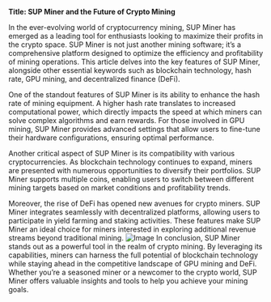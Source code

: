 **Title: SUP Miner and the Future of Crypto Mining**

In the ever-evolving world of cryptocurrency mining, SUP Miner has emerged as a leading tool for enthusiasts looking to maximize their profits in the crypto space. SUP Miner is not just another mining software; it’s a comprehensive platform designed to optimize the efficiency and profitability of mining operations. This article delves into the key features of SUP Miner, alongside other essential keywords such as blockchain technology, hash rate, GPU mining, and decentralized finance (DeFi).

One of the standout features of SUP Miner is its ability to enhance the hash rate of mining equipment. A higher hash rate translates to increased computational power, which directly impacts the speed at which miners can solve complex algorithms and earn rewards. For those involved in GPU mining, SUP Miner provides advanced settings that allow users to fine-tune their hardware configurations, ensuring optimal performance.

Another critical aspect of SUP Miner is its compatibility with various cryptocurrencies. As blockchain technology continues to expand, miners are presented with numerous opportunities to diversify their portfolios. SUP Miner supports multiple coins, enabling users to switch between different mining targets based on market conditions and profitability trends.

Moreover, the rise of DeFi has opened new avenues for crypto miners. SUP Miner integrates seamlessly with decentralized platforms, allowing users to participate in yield farming and staking activities. These features make SUP Miner an ideal choice for miners interested in exploring additional revenue streams beyond traditional mining.
 ![Image](https://github.com/user-attachments/assets/b6e7b7a2-655e-4d44-8baa-20c566a3cb65)
In conclusion, SUP Miner stands out as a powerful tool in the realm of crypto mining. By leveraging its capabilities, miners can harness the full potential of blockchain technology while staying ahead in the competitive landscape of GPU mining and DeFi. Whether you’re a seasoned miner or a newcomer to the crypto world, SUP Miner offers valuable insights and tools to help you achieve your mining goals.